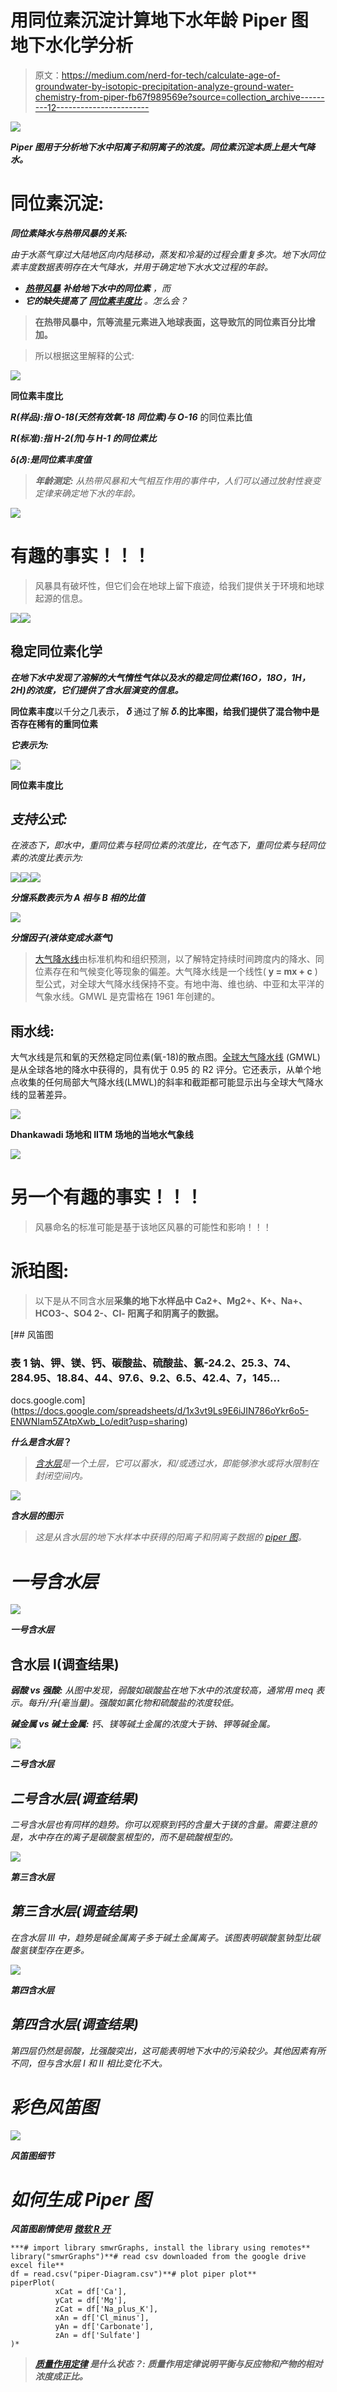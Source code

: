 # 用同位素沉淀计算地下水年龄 Piper 图地下水化学分析

> 原文：<https://medium.com/nerd-for-tech/calculate-age-of-groundwater-by-isotopic-precipitation-analyze-ground-water-chemistry-from-piper-fb67f989569e?source=collection_archive---------12----------------------->

![](img/45dd83bf2fe00ff4b13308324abb6338.png)

***Piper 图用于分析地下水中阳离子和阴离子的浓度。同位素沉淀本质上是大气降水。***

# 同位素沉淀:

***同位素降水与热带风暴的关系:***

*由于水蒸气穿过大陆地区向内陆移动，蒸发和冷凝的过程会重复多次。地下水同位素丰度数据表明存在大气降水，并用于确定地下水水文过程的年龄。*

*   [***热带风暴***](https://www.nature.com/articles/s41467-019-12062-3) ***补给地下水中的同位素*** *，而*
*   ***它的缺失提高了*** [***同位素丰度比***](https://www.sciencedirect.com/topics/chemistry/isotope-ratio-mass-spectrometry) *。怎么会？*

> **在热带风暴中，氘等流星元素进入地球表面，这导致氘的同位素百分比增加。**

> 所以根据这里解释的公式:

![](img/5035614a32bb6f06fc51aaf5405a4950.png)

**同位素丰度比**

***R(样品):指 O-18(天然有效氧-18 同位素)与 O-16*** 的同位素比值

***R(标准):指 H-2(氘)与 H-1 的同位素比***

***δ(*𝛿*):是同位素丰度值***

> ***年龄测定:*** *从热带风暴和大气相互作用的事件中，人们可以通过放射性衰变定律来确定地下水的年龄。*

![](img/01bdbe5fcf6a341dab668d4b3ae5aea7.png)

# 有趣的事实！！！

> 风暴具有破坏性，但它们会在地球上留下痕迹，给我们提供关于环境和地球起源的信息。

![](img/d52fdb15b9b47b70e0edbf0f07776daa.png)![](img/db58a511adecb849ec8874beb9f76971.png)

## 稳定同位素化学

***在地下水中发现了溶解的大气惰性气体以及水的稳定同位素(16O，18O，1H，2H)的浓度，它们提供了含水层演变的信息。***

**同位素丰度**以千分之几表示， **𝛿** 通过了解 **𝛿.的比率图，给我们提供了混合物中是否存在稀有的重同位素**

***它表示为:***

![](img/5035614a32bb6f06fc51aaf5405a4950.png)

**同位素丰度比**

## ***支持公式:***

*在液态下，即水中，重同位素与轻同位素的浓度比，在气态下，重同位素与轻同位素的浓度比表示为:*

![](img/6fc895e4f4ffdda22e068a5c1677186f.png)![](img/33c30ff1ae25545c91a1084f28108ac5.png)![](img/e5d51f5dc94b0d5f012e70dd2eb9c21e.png)

***分馏系数表示为 A 相与 B 相的比值***

![](img/19e8af1066a0bbf6fc3c861d4119c7c8.png)

***分馏因子(液体变成水蒸气)***

> [大气降水线](https://www.researchgate.net/publication/325577426_Isotopic_study_of_intraseasonal_variations_of_plant_transpiration_An_alternative_means_to_characterise_the_dry_phases_of_monsoon)由标准机构和组织预测，以了解特定持续时间跨度内的降水、同位素存在和气候变化等现象的偏差。大气降水线是一个线性( **y = mx + c** )型公式，对全球大气降水线保持不变。有地中海、维也纳、中亚和太平洋的气象水线。GMWL 是克雷格在 1961 年创建的。

## 雨水线:

大气水线是氘和氧的天然稳定同位素(氧-18)的散点图。[全球大气降水线](https://wwwrcamnl.wr.usgs.gov/isoig/period/o_iig.html) (GMWL)是从全球各地的降水中获得的，具有优于 0.95 的 R2 评分。它还表示，从单个地点收集的任何局部大气降水线(LMWL)的斜率和截距都可能显示出与全球大气降水线的显著差异。

![](img/0ffb524a76e839ee8737354690be343d.png)

**Dhankawadi 场地和 IITM 场地的当地水气象线**

![](img/83f50a7f5f161c02a9c644a491a4d87d.png)

# 另一个有趣的事实！！！

> 风暴命名的标准可能是基于该地区风暴的可能性和影响！！！

# 派珀图:

> 以下是从不同含水层**采集的地下水样品中 **Ca2+、Mg2+、K+、Na+、HCO3-、SO4 2-、Cl-** 阳离子和阴离子的数据。**

[](https://docs.google.com/spreadsheets/d/1x3vt9Ls9E6iJIN786oYkr6o5-ENWNIam5ZAtpXwb_Lo/edit?usp=sharing) [## 风笛图

### 表 1 钠、钾、镁、钙、碳酸盐、硫酸盐、氯-24.2、25.3、74、284.95、18.84、44、97.6、9.2、6.5、42.4、7，145…

docs.google.com](https://docs.google.com/spreadsheets/d/1x3vt9Ls9E6iJIN786oYkr6o5-ENWNIam5ZAtpXwb_Lo/edit?usp=sharing) 

***什么是含水层***[](https://www.youtube.com/watch?v=0cUEuMUXrVU)****？****

> *[含水层](https://www.youtube.com/watch?v=0cUEuMUXrVU)是一个土层，它可以蓄水，和/或透过水，即能够渗水或将水限制在封闭空间内。*

*![](img/dc836a4c32032d32b5affe7cc2b6949b.png)*

***含水层的图示***

> *这是从含水层的地下水样本中获得的阳离子和阴离子数据的 [piper 图](https://www.hatarilabs.com/ih-en/what-is-a-piper-diagram-and-how-to-create-one)。*

# *一号含水层*

*![](img/1a7d63ebea112e48c0171c293f56d4fe.png)*

***一号含水层***

## ****含水层 I(调查结果)****

****弱酸 vs 强酸:*** 从图中发现，弱酸如碳酸盐在地下水中的浓度较高，通常用 meq 表示。每升/升(毫当量)。强酸如氯化物和硫酸盐的浓度较低。*

****碱金属 vs 碱土金属:*** 钙、镁等碱土金属的浓度大于钠、钾等碱金属。*

*![](img/8277cba5362507c62283f83925ebff5d.png)*

***二号含水层***

## *二号含水层(调查结果)*

*二号含水层也有同样的趋势。你可以观察到钙的含量大于镁的含量。需要注意的是，水中存在的离子是碳酸氢根型的，而不是硫酸根型的。*

*![](img/40fa78d07956b03642ca8fe3de705a74.png)*

***第三含水层***

## *第三含水层(调查结果)*

*在含水层 III 中，趋势是碱金属离子多于碱土金属离子。该图表明碳酸氢钠型比碳酸氢镁型存在更多。*

*![](img/8aa52b6df3aacab332087b211050a4cf.png)*

***第四含水层***

## *第四含水层(调查结果)*

*第四层仍然是弱酸，比强酸突出，这可能表明地下水中的污染较少。其他因素有所不同，但与含水层 I 和 II 相比变化不大。*

# *彩色风笛图*

*![](img/dde23b67495751ac8dbc12e46f371657.png)*

***风笛图细节***

# *如何生成 Piper 图*

****风笛图剧情使用*** [***微软 R 开***](https://github.com/USGS-R/smwrGraphs)*

```
***# import library smwrGraphs, install the library using remotes**
library("smwrGraphs")**# read csv downloaded from the google drive excel file**
df = read.csv("piper-Diagram.csv")**# plot piper plot**
piperPlot(
          xCat = df['Ca'], 
          yCat = df['Mg'],
          zCat = df['Na_plus_K'], 
          xAn = df['Cl_minus'],
          yAn = df['Carbonate'], 
          zAn = df['Sulfate']
)*
```

> **[***质量作用定律***](https://www.vedantu.com/chemistry/law-of-mass-action) ***是什么状态？:*** *质量作用定律说明平衡与反应物和产物的相对浓度成正比。***